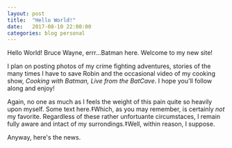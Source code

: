 ```yaml
---
layout: post
title:  "Hello World!"
date:   2017-08-10 22:00:00
categories: blog personal
---
```


Hello World! Bruce Wayne, errr...Batman here. Welcome to my new site!

I plan on posting photos of my crime fighting adventures, stories of the many times I have to save Robin and the occasional video of my cooking show, *Cooking with Batman, Live from the BatCave*. I hope you'll follow along and enjoy!

Again, no one as much as I feels the weight of this pain quite so heavily upon myself. Some text here.<a class="footnote">&Dagger;<span>Which, as you may remember, is certainly <i>not</i> my favorite.</span></a> Regardless of these rather unfortuante circumstaces, I remain fully aware and intact of my surrondings.<a class="footnote">&Dagger;<span>Well, within reason, I suppose.</span></a>

Anyway, here's the news.
